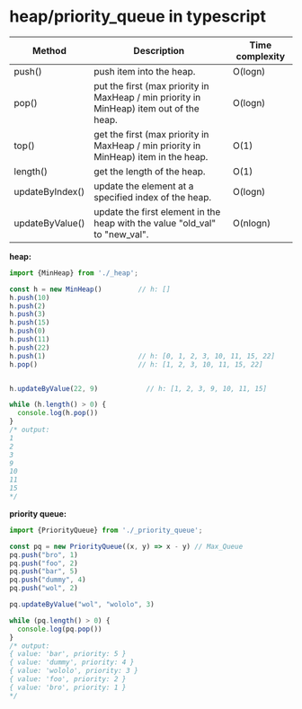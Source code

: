 # heap/priority_queue in typescript  

| Method                          | Description                                                                             | Time complexity |
|-------------------------------- | --------------------------------------------------------------------------------------- | --------------- |
| push()                          | push item into the heap.                                                                | O(logn)         |
| pop()                           | put the first (max priority in MaxHeap / min priority in MinHeap) item out of the heap. | O(logn)         |
| top()                           | get the first (max priority in MaxHeap / min priority in MinHeap) item in the heap.     | O(1)            |
| length()                        | get the length of the heap.                                                             | O(1)            |
| updateByIndex()                 | update the element at a specified index of the heap.                                    | O(logn)         |
| updateByValue()                 | update the first element in the heap with the value "old_val" to "new_val".             | O(nlogn)        |

**heap:**

``` typescript
import {MinHeap} from './_heap';  

const h = new MinHeap()         // h: []  
h.push(10)  
h.push(2)  
h.push(3)  
h.push(15)  
h.push(0)   
h.push(11)  
h.push(22)  
h.push(1)                       // h: [0, 1, 2, 3, 10, 11, 15, 22]  
h.pop()                         // h: [1, 2, 3, 10, 11, 15, 22]  


h.updateByValue(22, 9)            // h: [1, 2, 3, 9, 10, 11, 15]  

while (h.length() > 0) {  
  console.log(h.pop())         
}  
/* output: 
1 
2 
3 
9 
10 
11 
15 
*/
```

**priority queue:**

``` typescript
import {PriorityQueue} from './_priority_queue';  

const pq = new PriorityQueue((x, y) => x - y) // Max_Queue
pq.push("bro", 1)
pq.push("foo", 2)
pq.push("bar", 5)
pq.push("dummy", 4)
pq.push("wol", 2)

pq.updateByValue("wol", "wololo", 3)

while (pq.length() > 0) {
  console.log(pq.pop())
}
/* output: 
{ value: 'bar', priority: 5 }
{ value: 'dummy', priority: 4 }
{ value: 'wololo', priority: 3 }
{ value: 'foo', priority: 2 }
{ value: 'bro', priority: 1 }
*/
```
